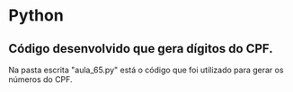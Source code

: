 # Python
## Código desenvolvido que gera dígitos do CPF.

Na pasta escrita "aula_65.py" está o código que foi utilizado para gerar os números do CPF.

